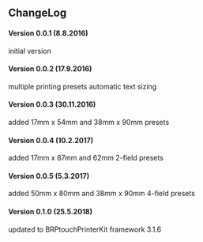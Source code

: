 ## ChangeLog
#### Version 0.0.1 (8.8.2016)
initial version

#### Version 0.0.2 (17.9.2016)
multiple printing presets
automatic text sizing

#### Version 0.0.3 (30.11.2016)
added 17mm x 54mm and 38mm x 90mm presets

#### Version 0.0.4 (10.2.2017)
added 17mm x 87mm and 62mm 2-field presets

#### Version 0.0.5 (5.3.2017)
added 50mm x 80mm and 38mm x 90mm 4-field presets

#### Version 0.1.0 (25.5.2018)
updated to BRPtouchPrinterKit framework 3.1.6
